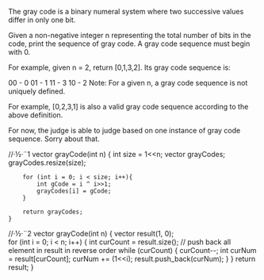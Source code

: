 The gray code is a binary numeral system where two successive values differ in only one bit.

Given a non-negative integer n representing the total number of bits in the code, print the sequence of gray code. 
A gray code sequence must begin with 0.

For example, given n = 2, return [0,1,3,2]. Its gray code sequence is:

00 - 0
01 - 1
11 - 3
10 - 2
Note:
For a given n, a gray code sequence is not uniquely defined.

For example, [0,2,3,1] is also a valid gray code sequence according to the above definition.

For now, the judge is able to judge based on one instance of gray code sequence. Sorry about that.



//·½·¨1
vector<int> grayCode(int n) {
        int size = 1<<n;
        vector<int> grayCodes;
        grayCodes.resize(size);

        for (int i = 0; i < size; i++){
            int gCode = i ^ i>>1;
            grayCodes[i] = gCode;
        }

        return grayCodes;
    }


//·½·¨2
vector<int> grayCode(int n) {
        vector<int> result(1, 0);        
    for (int i = 0; i < n; i++) {
        int curCount = result.size();
        // push back all element in result in reverse order
        while (curCount) {
            curCount--;
            int curNum = result[curCount];
            curNum += (1<<i);
            result.push_back(curNum);
        } 
    }
    return result;
}
